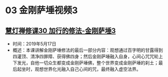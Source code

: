 # 03 金刚萨埵视频3

## [慧灯禅修课30 加行的修法-金刚萨埵3](https://www.fohuifayu.com/index.php/huideng-jiangtang/fofa-jianxiu/jingangsaduo-de-xiufa/8806-l19008)

- 时间：2019年5月17日
- 概述：本课讲解金刚萨埵修法的最后一部分内容：观想通过百字明的甘露得到四灌顶、清净四罪障、获得佛四身；然后金刚萨埵融入自身，心间心咒咒轮上下发光，自他一切众生都变成金刚萨埵佛，整个世界变成金刚萨埵的刹土；最后起坐时，观想世界化光融入自己心间的咒，最终融入虚空法界。
